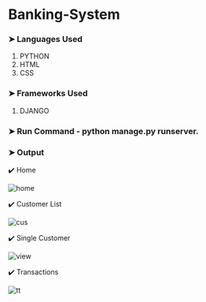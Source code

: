 # Banking-System

### ➤ Languages Used

1. PYTHON
2. HTML
3. CSS

### ➤ Frameworks Used 

1. DJANGO

 
### ➤ Run Command - python manage.py runserver.


### ➤ Output

✔️ Home 

![home](https://user-images.githubusercontent.com/79074310/124332920-5e6f1f80-dbb0-11eb-87e6-24d513cf3dcc.JPG)

✔️ Customer List

![cus](https://user-images.githubusercontent.com/79074310/124332940-6dee6880-dbb0-11eb-9f1c-d960f720e80a.JPG)

✔️ Single Customer

![view](https://user-images.githubusercontent.com/79074310/124332966-8068a200-dbb0-11eb-8106-2dd9859c7d3d.JPG)

✔️ Transactions

![tt](https://user-images.githubusercontent.com/79074310/124332979-89f20a00-dbb0-11eb-9d9c-b4fd0452eba8.JPG)


